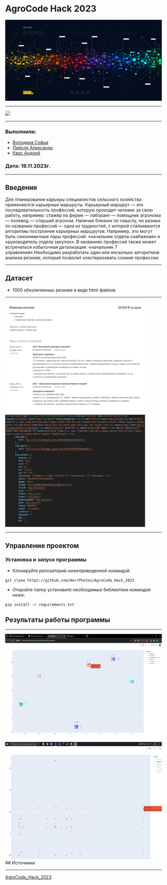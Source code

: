 # AgroCode Hack 2023

<img src="https://github.com/HerrPhoton/AgroCode_Hack_2023/blob/main/images/360_F_430128077_LH7gf3HpRH4pp4P8ULCXkwBca72XK0SW.jpg"  alt="1" width = 960px height = 260px > 

---

<img src = "https://img.shields.io/badge/Python 3.9-006C6B?style=for-the-badge&color=00000B&labelColor=%2300000B&logo=python&logoColor=FFFFFF">

---
### Выполнили: 
+ [Володина Софья](https://github.com/PiroJOJO)
+ [Лейсле Александр](https://github.com/HerrPhoton)
+ [Квас Андрей](https://github.com/kvasik3000)
### Дата: 19.11.2023г.
---

## Введение

Для планирования карьеры специалистов сельского хозяйства применяются карьерные маршруты. Карьерный маршрут — это последовательность профессий, которую проходит человек за свою работу, например: стажёр на ферме — лаборант — помощник агронома — полевод — старший агроном. Наличие близких по смыслу, но разных по названию профессий — одна из трудностей, с которой сталкиваются алгоритмы построения карьерных маршрутов. Например, это могут быть синонимичные пары профессий: «начальник отдела снабжения» и «руководитель отдела закупок». В названиях профессий также может встречаться избыточная детализация: «начальник 7 управления».Необходимо разработать один или несколько алгоритмов анализа резюме, который позволит кластеризовать схожие профессии.

---


## Датасет

- 1000 обезличенных резюме в виде html-файлов

---

<img src="https://github.com/HerrPhoton/AgroCode_Hack_2023/blob/main/images/%D0%A1%D0%BD%D0%B8%D0%BC%D0%BE%D0%BA%20%D1%8D%D0%BA%D1%80%D0%B0%D0%BD%D0%B0%20(63).png"  alt="1" width = 450px height = 360px > <img src="https://github.com/HerrPhoton/AgroCode_Hack_2023/blob/main/images/%D0%A1%D0%BD%D0%B8%D0%BC%D0%BE%D0%BA%20%D1%8D%D0%BA%D1%80%D0%B0%D0%BD%D0%B0%20(64).png"  alt="1" width = 450px height = 360px > 

---

## Управление проектом

### Установка и запуск программы

+ Клонируйте репозиторий нижеприведенной командой:
```
git clone https://github.com/HerrPhoton/AgroCode_Hack_2023
```
+ Откройте папку установите необходимые библиотеки командой ниже:
```
pip install -r requirements.txt
```

## Результаты работы программы

---

<img src="https://github.com/HerrPhoton/AgroCode_Hack_2023/blob/main/images/%D0%A1%D0%BD%D0%B8%D0%BC%D0%BE%D0%BA%20%D1%8D%D0%BA%D1%80%D0%B0%D0%BD%D0%B0%20(69).png"  alt="1" width = 560px height = 360px > 
<img src="https://github.com/HerrPhoton/AgroCode_Hack_2023/blob/main/images/%D0%A1%D0%BD%D0%B8%D0%BC%D0%BE%D0%BA%20%D1%8D%D0%BA%D1%80%D0%B0%D0%BD%D0%B0%20(70).png"  alt="1" width = 560px height = 360px > 
## Источники

---
[AgroCode_Hack_2023](https://rshbdigital.ru/agrocode-hack/agrocode-hack2023-task3)

